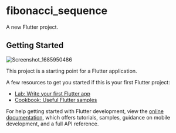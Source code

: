 # fibonacci_sequence

A new Flutter project.

## Getting Started
![Screenshot_1685950486](https://github.com/khanoor/fibonacci-sequence-number-DART/assets/22651410/5a369ed6-c79c-477f-a8d4-7db76acf5209)

This project is a starting point for a Flutter application.

A few resources to get you started if this is your first Flutter project:

- [Lab: Write your first Flutter app](https://docs.flutter.dev/get-started/codelab)
- [Cookbook: Useful Flutter samples](https://docs.flutter.dev/cookbook)

For help getting started with Flutter development, view the
[online documentation](https://docs.flutter.dev/), which offers tutorials,
samples, guidance on mobile development, and a full API reference.
